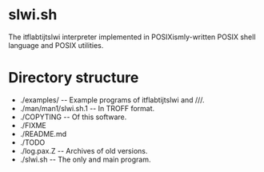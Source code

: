 # slwi.sh
The itflabtijtslwi interpreter implemented in POSIXismly-written POSIX shell language and POSIX utilities.

# Directory structure
- ./examples/ -- Example programs of itflabtijtslwi and ///.
- ./man/man1/slwi.sh.1 -- In TROFF format.
- ./COPYTING -- Of this software.
- ./FIXME
- ./README.md
- ./TODO
- ./log.pax.Z -- Archives of old versions.
- ./slwi.sh -- The only and main program.
